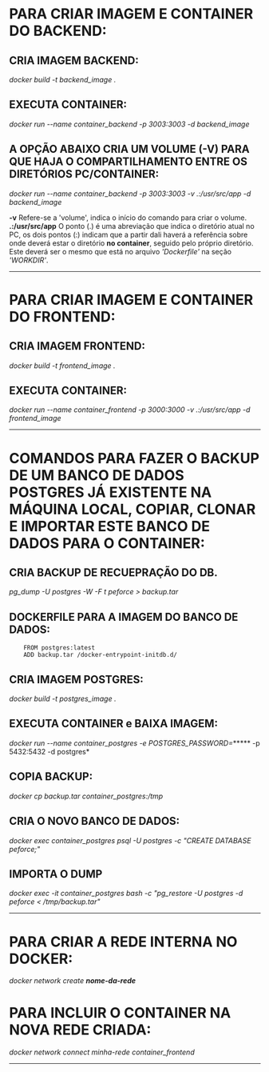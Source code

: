 # PARA CRIAR IMAGEM E CONTAINER DO BACKEND:

## CRIA IMAGEM BACKEND:
*docker build -t backend_image .*

## EXECUTA CONTAINER:
*docker run --name container_backend -p 3003:3003 -d backend_image*
	
## A OPÇÃO ABAIXO CRIA UM VOLUME (-V) PARA QUE HAJA O COMPARTILHAMENTO ENTRE OS DIRETÓRIOS PC/CONTAINER:
*docker run --name container_backend -p 3003:3003 -v .:/usr/src/app -d backend_image*

**-v** 
Refere-se a 'volume', indica o início do comando para criar o volume.
**.:/usr/src/app**
 O ponto (.) é uma abreviação que indica o diretório atual no PC, os dois pontos (:) indicam que a partir dali haverá a referência sobre onde deverá estar o diretório **no container**, seguido pelo próprio diretório. Este deverá ser o mesmo que está no arquivo *'Dockerfile'* na seção *'WORKDIR'*.  

*****************************************************************************************************

# PARA CRIAR IMAGEM E CONTAINER DO FRONTEND:

## CRIA IMAGEM FRONTEND:
*docker build -t frontend_image .*

## EXECUTA CONTAINER:
*docker run --name container_frontend -p 3000:3000 -v .:/usr/src/app -d frontend_image*

*****************************************************************************************************

#   COMANDOS PARA FAZER O BACKUP DE UM BANCO DE DADOS POSTGRES JÁ EXISTENTE NA MÁQUINA LOCAL, COPIAR, CLONAR E IMPORTAR ESTE BANCO DE DADOS PARA O CONTAINER:

## CRIA BACKUP DE RECUEPRAÇÃO DO DB.
*pg_dump -U postgres -W -F t peforce > backup.tar*


## DOCKERFILE PARA A IMAGEM DO BANCO DE DADOS:
        FROM postgres:latest
        ADD backup.tar /docker-entrypoint-initdb.d/

## CRIA IMAGEM POSTGRES:
*docker build -t postgres_image .*

## EXECUTA CONTAINER e BAIXA IMAGEM:
*docker run --name container_postgres -e POSTGRES_PASSWORD=****** -p 5432:5432 -d postgres*

## COPIA BACKUP:
*docker cp backup.tar container_postgres:/tmp*

## CRIA O NOVO BANCO DE DADOS:
*docker exec container_postgres psql -U postgres -c "CREATE DATABASE peforce;"*

## IMPORTA O DUMP
*docker exec -it container_postgres bash -c "pg_restore -U postgres -d peforce < /tmp/backup.tar"*


*****************************************************************************************************

#   PARA CRIAR A REDE INTERNA NO DOCKER:
*docker network create **nome-da-rede***

#   PARA INCLUIR O CONTAINER NA NOVA REDE CRIADA:
*docker network connect minha-rede container_frontend*


*****************************************************************************************************

	




